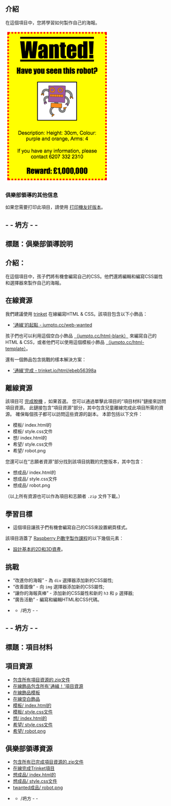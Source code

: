 ## 介紹

在這個項目中，您將學習如何製作自己的海報。

![截圖](images/wanted-final.png)

### 俱樂部領導的其他信息

如果您需要打印此項目，請使用 [打印機友好版本](https://projects.raspberrypi.org/en/projects/wanted/print)。

## - - 坍方 - -

## 標題：俱樂部領導說明

## 介紹：

在這個項目中，孩子們將有機會編寫自己的CSS。他們還將編輯和編寫CSS屬性和選擇器來製作自己的海報。

## 在線資源

我們建議使用 [trinket](https://trinket.io/) 在線編寫HTML & CSS。該項目包含以下小飾品：

* ['通緝'的起點 - jumpto.cc/web-wanted](http://jumpto.cc/web-wanted)

孩子們也可以利用這個空白小飾品 [（jumpto.cc/html-blank）](http://jumpto.cc/html-blank) 來編寫自己的HTML & CSS，或者他們可以使用這個模板小飾品 [（jumpto.cc/html-template）](http://jumpto.cc/html-template)。

還有一個飾品包含挑戰的樣本解決方案：

* ['通緝'完成 - trinket.io/html/ebeb56398a](https://trinket.io/html/ebeb56398a)

## 離線資源

該項目可 [完成脫機](https://www.codeclubprojects.org/en-GB/resources/webdev-working-offline/) ，如果首選。 您可以通過單擊此項目的“項目材料”鏈接來訪問項目資源。 此鏈接包含“項目資源”部分，其中包含兒童離線完成此項目所需的資源。 確保每個孩子都可以訪問這些資源的副本。 本節包括以下文件：

* 模板/ index.html的
* 模板/ style.css文件
* 想/ index.html的
* 希望/ style.css文件
* 希望/ robot.png

您還可以在“志願者資源”部分找到該項目挑戰的完整版本，其中包含：

* 想成品/ index.html的
* 想成品/ style.css文件
* 想成品/ robot.png

（以上所有資源也可以作為項目和志願者 `.zip` 文件下載。）

## 學習目標

* 這個項目讓孩子們有機會編寫自己的CSS來設置網頁樣式。

該項目涵蓋了 [Raspberry Pi數字製作課程](http://rpf.io/curriculum)的以下幾個元素：

* [設計基本的2D和3D資產](https://www.raspberrypi.org/curriculum/design/creator)。

## 挑戰

* “改進你的海報” - 為 `div` 選擇器添加新的CSS屬性;
* “改善圖像” - 向 `img` 選擇器添加新的CSS屬性;
* “讓你的海報真棒” - 添加新的CSS屬性和新的 `h3` 和 `p` 選擇器;
* “廣告活動” - 編寫和編輯HTML和CSS代碼。

- - /坍方 - -

## - - 坍方 - -

## 標題：項目材料

## 項目資源

* [包含所有項目資源的.zip文件](resources/wanted-project-resources.zip)
* [在線飾品包含所有'通緝！'項目資源](http://jumpto.cc/web-wanted)
* [在線飾品模板](http://jumpto.cc/trinket-template)
* [在線空白飾品](http://jumpto.cc/trinket-blank)
* [模板/ index.html的](resources/template-index.html)
* [模板/ style.css文件](resources/template-style.css)
* [想/ index.html的](resources/wanted-index.html)
* [希望/ style.css文件](resources/wanted-style.css)
* [希望/ robot.png](resources/wanted-robot.png)

## 俱樂部領導資源

* [包含所有已完成項目資源的.zip文件](resources/wanted-volunteer-resources.zip)
* [在線完成Trinket項目](https://trinket.io/html/ebeb56398a)
* [想成品/ index.html的](resources/wanted-finished-index.html)
* [想成品/ style.css文件](resources/wanted-finished-style.css)
* [twanted成品/ robot.png](resources/twanted-finished-robot.png)

- - /坍方 - -